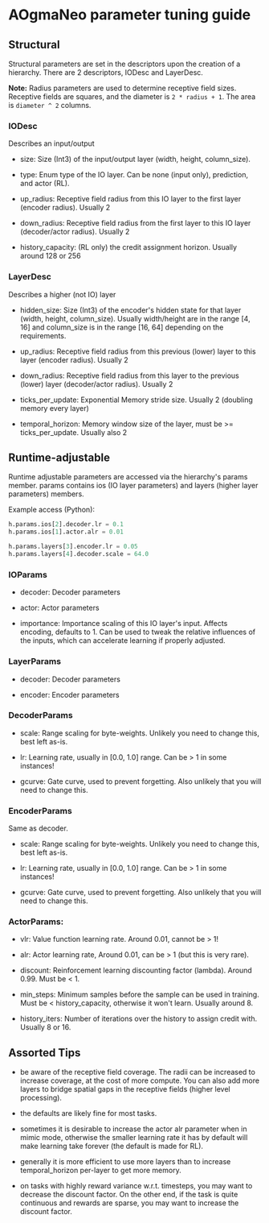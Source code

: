 # AOgmaNeo parameter tuning guide

## Structural

Structural parameters are set in the descriptors upon the creation of a hierarchy. There are 2 descriptors, IODesc and LayerDesc.

**Note:** Radius parameters are used to determine receptive field sizes. Receptive fields are squares, and the diameter is `2 * radius + 1`. The area is `diameter ^ 2` columns.

### IODesc

Describes an input/output

- size: Size (Int3) of the input/output layer (width, height, column_size).

- type: Enum type of the IO layer. Can be none (input only), prediction, and actor (RL).

- up_radius: Receptive field radius from this IO layer to the first layer (encoder radius). Usually 2

- down_radius: Receptive field radius from the first layer to this IO layer (decoder/actor radius). Usually 2

- history_capacity: (RL only) the credit assignment horizon. Usually around 128 or 256

### LayerDesc

Describes a higher (not IO) layer

- hidden_size: Size (Int3) of the encoder's hidden state for that layer (width, height, column_size). Usually width/height are in the range [4, 16] and column_size is in the range [16, 64] depending on the requirements.

- up_radius: Receptive field radius from this previous (lower) layer to this layer (encoder radius). Usually 2

- down_radius: Receptive field radius from this layer to the previous (lower) layer (decoder/actor radius). Usually 2

- ticks_per_update: Exponential Memory stride size. Usually 2 (doubling memory every layer)

- temporal_horizon: Memory window size of the layer, must be >= ticks_per_update. Usually also 2

## Runtime-adjustable

Runtime adjustable parameters are accessed via the hierarchy's params member. params contains ios (IO layer parameters) and layers (higher layer parameters) members.

Example access (Python):

```python
h.params.ios[2].decoder.lr = 0.1
h.params.ios[1].actor.alr = 0.01

h.params.layers[3].encoder.lr = 0.05
h.params.layers[4].decoder.scale = 64.0
```

### IOParams

- decoder: Decoder parameters

- actor: Actor parameters

- importance: Importance scaling of this IO layer's input. Affects encoding, defaults to 1. Can be used to tweak the relative influences of the inputs, which can accelerate learning if properly adjusted.

### LayerParams

- decoder: Decoder parameters

- encoder: Encoder parameters

### DecoderParams

- scale: Range scaling for byte-weights. Unlikely you need to change this, best left as-is.

- lr: Learning rate, usually in [0.0, 1.0] range. Can be > 1 in some instances!

- gcurve: Gate curve, used to prevent forgetting. Also unlikely that you will need to change this.

### EncoderParams

Same as decoder.

- scale: Range scaling for byte-weights. Unlikely you need to change this, best left as-is.

- lr: Learning rate, usually in [0.0, 1.0] range. Can be > 1 in some instances!

- gcurve: Gate curve, used to prevent forgetting. Also unlikely that you will need to change this.

### ActorParams:

- vlr: Value function learning rate. Around 0.01, cannot be > 1!

- alr: Actor learning rate, Around 0.01, can be > 1 (but this is very rare).

- discount: Reinforcement learning discounting factor (lambda). Around 0.99. Must be < 1.

- min_steps: Minimum samples before the sample can be used in training. Must be < history_capacity, otherwise it won't learn. Usually around 8.

- history_iters: Number of iterations over the history to assign credit with. Usually 8 or 16.

## Assorted Tips

- be aware of the receptive field coverage. The radii can be increased to increase coverage, at the cost of more compute. You can also add more layers to bridge spatial gaps in the receptive fields (higher level processing).

- the defaults are likely fine for most tasks.

- sometimes it is desirable to increase the actor alr parameter when in mimic mode, otherwise the smaller learning rate it has by default will make learning take forever (the default is made for RL).

- generally it is more efficient to use more layers than to increase temporal_horizon per-layer to get more memory.

- on tasks with highly reward variance w.r.t. timesteps, you may want to decrease the discount factor. On the other end, if the task is quite continuous and rewards are sparse, you may want to increase the discount factor.
